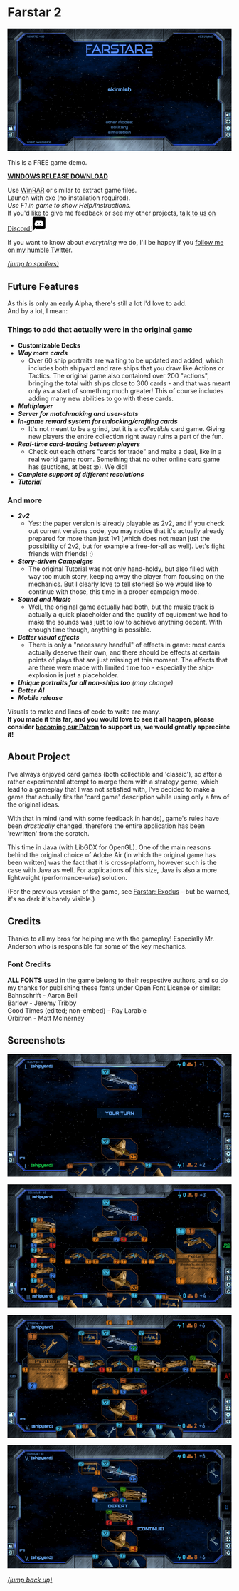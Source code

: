 # Farstar 2  
  
![main_preview](mpreview.png)  
  
This is a FREE game demo.  
  
[**WINDOWS RELEASE DOWNLOAD**](https://github.com/Dark-Gran/Farstar-2/releases/download/v0.3-alpha/FARSTAR2_DOWNLOAD_WIN.rar)  
  
Use [WinRAR](https://www.google.com/search?q=winrar) or similar to extract game files.  
Launch with exe (no installation required).  
*Use F1 in game to show Help/Instructions.*  
If you'd like to give me feedback or see my other projects, [talk to us on Discord!](https://discord.com/invite/N4JxKsX3Q5)[![discord-icon](discord32flip.png)](https://discord.com/invite/N4JxKsX3Q5)  
  
If you want to know about _everything_ we do, I'll be happy if you [follow me on my humble Twitter](https://twitter.com/DarkGran_CZ).
  
[_(jump to spoilers)_](#screenshots)
  
  
## Future Features  

As this is only an early Alpha, there's still a lot I'd love to add.  
And by a lot, I mean:  

### Things to add that actually were in the original game
  
- **Customizable Decks**  
- **_Way more cards_** 
  - Over 60 ship portraits are waiting to be updated and added, which includes both shipyard and rare ships that you draw like Actions or Tactics. The original game also contained over 200 "actions", bringing the total with ships close to 300 cards - and that was meant only as a start of something much greater! This of course includes adding many new abilities to go with these cards.  
- **_Multiplayer_**  
- **_Server for matchmaking and user-stats_**
- **_In-game reward system for unlocking/crafting cards_**   
  - It's not meant to be a grind, but it is a _collectible_ card game. Giving new players the entire collection right away ruins a part of the fun.
- **_Real-time card-trading between players_** 
  - Check out each others "cards for trade" and make a deal, like in a real world game room. Something that no other online card game has (auctions, at best :p). We did!
- **_Complete support of different resolutions_**
- **_Tutorial_**

### And more

- **_2v2_** 
  - Yes: the paper version is already playable as 2v2, and if you check out current versions code, you may notice that it's actually already prepared for more than just 1v1 (which does not mean just the possibility of 2v2, but for example a free-for-all as well). Let's fight friends with friends! ;)
- **_Story-driven Campaigns_** 
  - The original Tutorial was not only hand-holdy, but also filled with way too much story, keeping away the player from focusing on the mechanics. But I clearly love to tell stories! So we would like to continue with those, this time in a proper campaign mode.  
- **_Sound and Music_** 
  - Well, the original game actually had both, but the music track is actually a quick placeholder and the quality of equipment we had to make the sounds was just to low to achieve anything decent. With enough time though, anything is possible.  
- **_Better visual effects_** 
  - There is only a "necessary handful" of effects in game: most cards actually deserve their own, and there should be effects at certain points of plays that are just missing at this moment. The effects that are there were made with limited time too - especially the ship-explosion is just a placeholder.  
- **_Unique portraits for all non-ships too_** _(may change)_  
- **_Better AI_**  
- **_Mobile release_**

Visuals to make and lines of code to write are many.  
**If you made it this far, and you would love to see it all happen, please consider [becoming our Patron](https://www.patreon.com/bePatron?u=60109614) to support us, we would greatly appreciate it!**  

  
  
## About Project  
 
I've always enjoyed card games (both collectible and 'classic'), so after a rather experimental attempt to merge them with a strategy genre, which lead to a gameplay that I was not satisfied with, I've decided to make a game that actually fits the 'card game' description while using only a few of the original ideas.  
  
With that in mind (and with some feedback in hands), game's rules have been _drastically_ changed, therefore the entire application has been 'rewritten' from the scratch.  
  
This time in Java (with LibGDX for OpenGL). One of the main reasons behind the original choice of Adobe Air (in which the original game has been written) was the fact that it is cross-platform, however such is the case with Java as well. For applications of this size, Java is also a more lightweight (performance-wise) solution.  

(For the previous version of the game, see [Farstar: Exodus](https://github.com/Dark-Gran/Farstar-Exodus) - but be warned, it's so dark it's barely visible.)   

## Credits

Thanks to all my bros for helping me with the gameplay! Especially Mr. Anderson who is responsible for some of the key mechanics.
  
### Font Credits

**ALL FONTS** used in the game belong to their respective authors, and so do my thanks for publishing these fonts under Open Font License or similar:  
Bahnschrift - Aaron Bell  
Barlow - Jeremy Tribby  
Good Times (edited; non-embed) - Ray Larabie  
Orbitron - Matt McInerney  
  
  
## Screenshots  
  
![screenshot-0](screen0.png)  

![screenshot-1](screen1.png)  

![screenshot-2](screen2.png)  

![screenshot-3](screen3.png)  

[_(jump back up)_](#farstar-2)  
